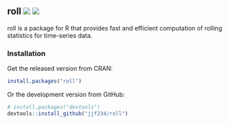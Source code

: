 ## roll [![](https://api.travis-ci.org/jjf234/roll.png?branch=master)](https://travis-ci.org/jjf234/roll) [![](http://www.r-pkg.org/badges/version/roll)](https://cran.r-project.org/package=roll)

roll is a package for R that provides fast and efficient computation of rolling statistics for time-series data.

### Installation

Get the released version from CRAN:

```R
install.packages("roll")
```

Or the development version from GitHub:

```R
# install.packages("devtools")
devtools::install_github("jjf234/roll")
```
